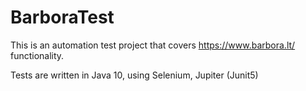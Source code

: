 # BarboraTest

This is an automation test project that covers https://www.barbora.lt/ functionality. 

Tests are written in Java 10, using Selenium, Jupiter (Junit5)

